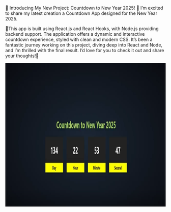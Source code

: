 🎉 Introducing My New Project: Countdown to New Year 2025! 🎉
I’m excited to share my latest creation a Countdown App designed for the New Year 2025. 

🍃This app is built using React.js and React Hooks, with Node.js providing backend support.
The application offers a dynamic and interactive countdown experience, styled with clean and modern CSS. It’s been a fantastic journey working on this project, diving deep into React and Node, and I’m thrilled with the final result.
I’d love for you to check it out and share your thoughts!🍃

<p align="center">
<img src="image\count.png" alt="Alt Text" width="800px" height="450px">
</p>
